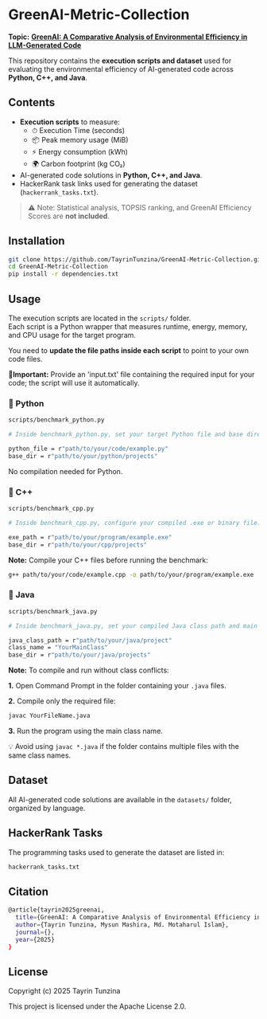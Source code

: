 # GreenAI-Metric-Collection
**Topic:** [**GreenAI: A Comparative Analysis of Environmental Efficiency in LLM-Generated Code**](https://)

This repository contains the **execution scripts and dataset** used for evaluating the environmental efficiency of AI-generated code across **Python, C++, and Java**.

## Contents

- **Execution scripts** to measure:
  - ⏱ Execution Time (seconds)
  - 📦 Peak memory usage (MiB)
  - ⚡ Energy consumption (kWh)
  - 🌍 Carbon footprint (kg CO₂)
- AI-generated code solutions in **Python, C++, and Java**.
- HackerRank task links used for generating the dataset (`hackerrank_tasks.txt`).

> ⚠️ Note: Statistical analysis, TOPSIS ranking, and GreenAI Efficiency Scores are **not included**.

## Installation

```bash
git clone https://github.com/TayrinTunzina/GreenAI-Metric-Collection.git
cd GreenAI-Metric-Collection
pip install -r dependencies.txt
```

## Usage

The execution scripts are located in the `scripts/` folder.  
Each script is a Python wrapper that measures runtime, energy, memory, and CPU usage for the target program.  

You need to **update the file paths inside each script** to point to your own code files.

**📝Important:** Provide an 'input.txt' file containing the required input for your code; the script will use it automatically.

### 🔹 Python
```bash
scripts/benchmark_python.py

# Inside benchmark_python.py, set your target Python file and base directory:

python_file = r"path/to/your/code/example.py"
base_dir = r"path/to/your/python/projects"
```
No compilation needed for Python.

### 🔹 C++
```bash
scripts/benchmark_cpp.py

# Inside benchmark_cpp.py, configure your compiled .exe or binary file:

exe_path = r"path/to/your/program/example.exe"
base_dir = r"path/to/your/cpp/projects"
```
**Note:** Compile your C++ files before running the benchmark:
```bash
g++ path/to/your/code/example.cpp -o path/to/your/program/example.exe
```

### 🔹 Java
```bash
scripts/benchmark_java.py

# Inside benchmark_java.py, set your compiled Java class path and main class name:

java_class_path = r"path/to/your/java/project"
class_name = "YourMainClass"
base_dir = r"path/to/your/java/projects"
```
**Note:** To compile and run without class conflicts:

  **1.** Open Command Prompt in the folder containing your `.java` files.
  
  **2.** Compile only the required file:

```bash
javac YourFileName.java
```
  **3.** Run the program using the main class name.
  
💡 Avoid using `javac *.java` if the folder contains multiple files with the same class names.

## Dataset

All AI-generated code solutions are available in the `datasets/` folder, organized by language.

## HackerRank Tasks

The programming tasks used to generate the dataset are listed in:

```bash
hackerrank_tasks.txt
```
## Citation

```bash
@article{tayrin2025greenai,
  title={GreenAI: A Comparative Analysis of Environmental Efficiency in LLM-Generated Code},
  author={Tayrin Tunzina, Mysun Mashira, Md. Motaharul Islam},
  journal={},
  year={2025}
}
```

## License

Copyright (c) 2025 Tayrin Tunzina

This project is licensed under the Apache License 2.0.
